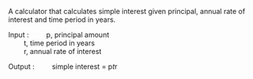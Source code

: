 A calculator that calculates simple interest given principal, annual rate of interest and time period in years.  

Input :
&nbsp; &nbsp; &nbsp; &nbsp; p, principal amount  
&nbsp; &nbsp; &nbsp; &nbsp; t, time period in years  
  &nbsp; &nbsp; &nbsp; &nbsp;  r, annual rate of interest  

Output :
&nbsp; &nbsp; &nbsp; &nbsp; simple interest = p*t*r  
